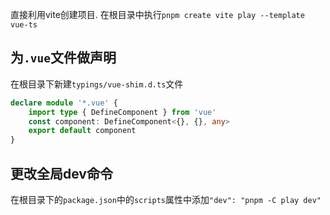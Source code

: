 直接利用vite创建项目.
在根目录中执行`pnpm create vite play --template vue-ts`
## 为`.vue`文件做声明
在根目录下新建`typings/vue-shim.d.ts`文件
```ts
declare module '*.vue' {
    import type { DefineComponent } from 'vue'
    const component: DefineComponent<{}, {}, any>
    export default component
}
```
## 更改全局dev命令
在根目录下的`package.json`中的`scripts`属性中添加`"dev": "pnpm -C play dev"`
